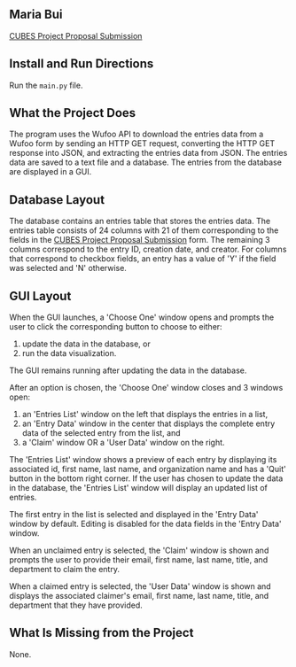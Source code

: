 ## Maria Bui
[CUBES Project Proposal Submission](https://mbui.wufoo.com/forms/cubes-project-proposal-submission)

## Install and Run Directions
Run the ```main.py``` file.

## What the Project Does
The program uses the Wufoo API to download the entries data from a Wufoo form by sending an HTTP GET request, converting the HTTP GET response into JSON, and extracting the entries data from JSON. The entries data are saved to a text file and a database. The entries from the database are displayed in a GUI.

## Database Layout
The database contains an entries table that stores the entries data. The entries table consists of 24 columns with 21 of them corresponding to the fields in the [CUBES Project Proposal Submission](https://mbui.wufoo.com/forms/cubes-project-proposal-submission) form. The remaining 3 columns correspond to the entry ID, creation date, and creator. For columns that correspond to checkbox fields, an entry has a value of 'Y' if the field was selected and 'N' otherwise.

## GUI Layout
When the GUI launches, a 'Choose One' window opens and prompts the user to click the corresponding button to choose to either:
1. update the data in the database, or 
2. run the data visualization.

The GUI remains running after updating the data in the database.

After an option is chosen, the 'Choose One' window closes and 3 windows open:
1. an 'Entries List' window on the left that displays the entries in a list,
2. an 'Entry Data' window in the center that displays the complete entry data of the selected entry from the list, and
3. a 'Claim' window OR a 'User Data' window on the right.

The 'Entries List' window shows a preview of each entry by displaying its associated id, first name, last name, and organization name and has a 'Quit' button in the bottom right corner. If the user has chosen to update the data in the database, the 'Entries List' window will display an updated list of entries.

The first entry in the list is selected and displayed in the 'Entry Data' window by default. Editing is disabled for the data fields in the 'Entry Data' window.

When an unclaimed entry is selected, the 'Claim' window is shown and prompts the user to provide their email, first name, last name, title, and department to claim the entry.

When a claimed entry is selected, the 'User Data' window is shown and displays the associated claimer's email, first name, last name, title, and department that they have provided.

## What Is Missing from the Project
None.